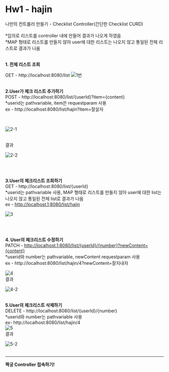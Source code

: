 # **Hw1 - hajin**  
나만의 컨트롤러 만들기 - Checklist Controller(간단한 Checklist CURD) 
<br><br>
*임의로 리스트를 controller 내에 만들어 결과가 나오게 하였음 
<br>
*MAP 형태로 리스트를 만들지 않아 user에 대한 리스트는 나오지 않고 통일된 전체 리스트로 결과가 나옴
<br><br>

**1. 전체 리스트 조회**<br>

GET - http://localhost:8080/list
![1번](https://github.com/user-attachments/assets/76e526c7-2289-49df-992d-90609024d8c2)
<br>
<br>

**2.User가 체크 리스트 추가하기** <br>
POST - http://localhost:8080/list/{userId}?item={content}
<br>*userid는 pathvariable, item은 requestparam 사용
<br>ex - http://localhost:8080/list/hajin?item=잘살자

<br>

![2-1](https://github.com/user-attachments/assets/4757045a-1156-4f56-93e0-4e619d83ee03)

<br>
결과<br>

![2-2](https://github.com/user-attachments/assets/d019b14b-0a97-497d-a82a-9c2407805e88)


<br>
<br>

**3.User의 체크리스트 조회하기**
<br>GET - http://localhost:8080/list/{userId}
<br>*userid는 pathvariable 사용, MAP 형태로 리스트를 만들지 않아 user에 대한 list는 나오지 않고 통일된 전체 list로 결과가 나옴
<br>ex - http://localhost.1:8080/list/hajin
<br>

![3](https://github.com/user-attachments/assets/4ae3efba-6a15-4b4a-b938-6825f16c0a96)

<br>
<br>

**4. User의 체크리스트 수정하기**
<br>PATCH - http://localhost.1:8080/list/{userId}/{number}?newContent={content}
<br>*userid와 number는 pathvariable, newContent requestparam 사용
<br>ex - http://localhost:8080/list/hajin/4?newContent=잘지내자
<br>

![4](https://github.com/user-attachments/assets/65b9dee2-e6ea-4f00-8a44-7dd2e271de18)
<br>
결과<br>

![4-2](https://github.com/user-attachments/assets/87265214-d4d0-4aeb-a618-b38412ce4855)
<br>
<br>

**5.User의 체크리스트 삭제하기**
<br>DELETE - http://localhost:8080/list/{userId}/{number}
<br>*userid와 number는 pathvariable 사용
<br>ex- http://localhost:8080/list/hajin/4
<br>
![5](https://github.com/user-attachments/assets/f72a48b9-d6ca-4765-9f70-c1e633fdba5a)
<br>
결과<br>

![5-2](https://github.com/user-attachments/assets/a7d1ae0f-51fb-4b34-8519-ce4956ede03e)
<br>
<br>

---
**짝궁 Controller 접속하기!**

